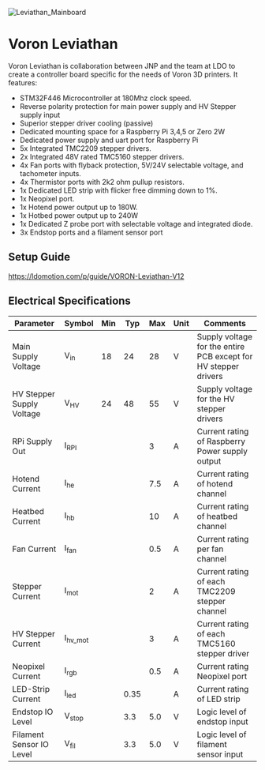 ![Leviathan_Mainboard](/Media/product_img_web2.avif "Leviathan Mainboard")

# Voron Leviathan
Voron Leviathan is collaboration between JNP and the team at LDO to create a controller board specific for the needs of Voron 3D printers. It features: 
- STM32F446 Microcontroller at 180Mhz clock speed. 
- Reverse polarity protection for main power supply and HV Stepper supply input
- Superior stepper driver cooling (passive)
- Dedicated mounting space for a Raspberry Pi 3,4,5 or Zero 2W
- Dedicated power supply and uart port for Raspberry Pi
- 5x Integrated TMC2209 stepper drivers. 
- 2x Integrated 48V rated TMC5160 stepper drivers. 
- 4x Fan ports with flyback protection, 5V/24V selectable voltage, and tachometer inputs. 
- 4x Thermistor ports with 2k2 ohm pullup resistors. 
- 1x Dedicated LED strip with flicker free dimming down to 1%.
- 1x Neopixel port.
- 1x Hotend power output up to 180W. 
- 1x Hotbed power output up to 240W
- 1x Dedicated Z probe port with selectable voltage and integrated diode.
- 3x Endstop ports and a filament sensor port 

## Setup Guide
https://ldomotion.com/p/guide/VORON-Leviathan-V12

## Electrical Specifications
| Parameter                 | Symbol             |  Min  | Typ   | Max   | Unit | Comments |
| --------------            | ------------------ | ----- | ----- | ----- |----- | -------- |
| Main Supply Voltage       | V<sub>in</sub>     | 18    | 24    | 28    |  V   | Supply voltage for the entire PCB except for HV stepper drivers |
| HV Stepper Supply Voltage | V<sub>HV</sub>     | 24    | 48    | 55    |  V   | Supply voltage for the HV stepper drivers |
| RPi Supply Out            | I<sub>RPI</sub>    |       |       | 3     |  A   | Current rating of Raspberry Power supply output |
| Hotend Current            | I<sub>he</sub>     |       |       | 7.5   |  A   | Current rating of hotend channel |
| Heatbed Current           | I<sub>hb</sub>     |       |       | 10    |  A   | Current rating of heatbed channel |
| Fan Current               | I<sub>fan</sub>    |       |       | 0.5   |  A   | Current rating per fan channel |
| Stepper Current           | I<sub>mot</sub>    |       |       | 2     |  A   | Current rating of each TMC2209 stepper channel |
| HV Stepper Current        | I<sub>hv_mot</sub> |       |       | 3     |  A   | Current rating of each TMC5160 stepper driver |
| Neopixel Current          | I<sub>rgb</sub>    |       |       | 0.5   |  A   | Current rating Neopixel port |
| LED-Strip Current         | I<sub>led</sub>    |       | 0.35  |       |  A   | Current rating of LED strip |
| Endstop IO Level          | V<sub>stop</sub>   |       | 3.3   | 5.0   |  V   | Logic level of endstop input |
| Filament Sensor IO Level  | V<sub>fil</sub>    |       | 3.3   | 5.0   |  V   | Logic level of filament sensor input |
